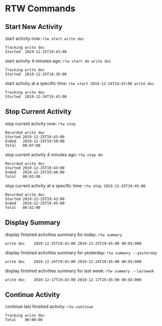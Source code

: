 # RTW Commands

## Start New Activity

start activity now: `rtw start write doc`

```
Tracking write doc
Started  2019-12-25T19:43:00
```

start activity 4 minutes ago: `rtw start 4m write doc`

```
Tracking write doc
Started  2019-12-25T19:39:00
```

start activity at a specific time: `rtw start 2019-12-24T19:43:00 write doc`

```
Tracking write doc
Started  2019-12-24T19:43:00
```

## Stop Current Activity

stop current activity now: `rtw stop`

```
Recorded write doc
Started 2019-12-25T19:43:00
Ended   2019-12-25T19:50:00
Total   00:07:00
```

stop current activity 4 minutes ago: `rtw stop 4m`

```
Recorded write doc
Started 2019-12-25T19:43:00
Ended   2019-12-25T19:46:00
Total   00:03:00
```

stop current activity at a specific time: `rtw stop 2019-12-25T19:45:00`

```
Recorded write doc
Started 2019-12-25T19:43:00
Ended   2019-12-25T19:45:00
Total   00:02:00
```

## Display Summary

display finished activities summary for today: `rtw summary`

```
write doc    2019-12-25T19:43:00 2019-12-25T19:45:00 00:03:000
```

display finished activities summary for yesterday: `rtw summary --yesterday`

```
write doc    2019-12-24T19:43:00 2019-12-24T19:45:00 00:03:000
```

display finished activities summary for last week: `rtw summary --lastweek`

```
write doc    2019-12-17T19:43:00 2019-12-17T19:45:00 00:03:000
```

## Continue Activity

continue last finished activity: `rtw continue`

```
Tracking write doc
Total    00:00:00
```